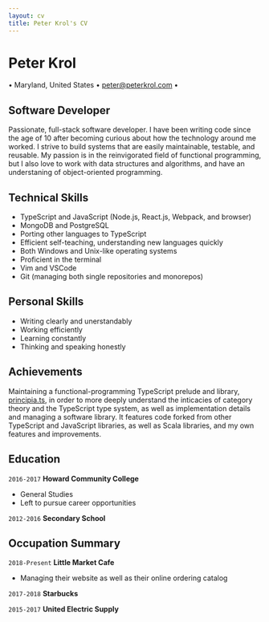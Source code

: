 ```yaml
---
layout: cv
title: Peter Krol's CV
---
```


# Peter Krol

<div id="webaddress">
• Maryland, United States
• <a href="peter@peterkrol.com">peter@peterkrol.com</a>
•
</div>

## Software Developer

Passionate, full-stack software developer. I have been writing code since the age of 10 after becoming curious about how the technology around me worked.
I strive to build systems that are easily maintainable, testable, and reusable.
My passion is in the reinvigorated field of functional programming, but I also love to work with data structures and algorithms, and have an understaning of object-oriented programming.

## Technical Skills

- TypeScript and JavaScript (Node.js, React.js, Webpack, and browser)
- MongoDB and PostgreSQL
- Porting other languages to TypeScript
- Efficient self-teaching, understanding new languages quickly
- Both Windows and Unix-like operating systems
- Proficient in the terminal
- Vim and VSCode
- Git (managing both single repositories and monorepos)

## Personal Skills

- Writing clearly and unerstandably
- Working efficiently
- Learning constantly
- Thinking and speaking honestly

## Achievements

Maintaining a functional-programming TypeScript prelude and library, <a href="https://github.com/principia-ts">principia.ts</a>, in order to more deeply understand the inticacies of category theory and the TypeScript type system, as well as implementation details and managing a software library. It features code forked from other TypeScript and JavaScript libraries, as well as Scala libraries, and my own features and improvements.

## Education

`2016-2017`
**Howard Community College**

- General Studies
- Left to pursue career opportunities

`2012-2016`
**Secondary School**

## Occupation Summary

`2018-Present`
__Little Market Cafe__
- Managing their website as well as their online ordering catalog

`2017-2018`
**Starbucks**

`2015-2017`
**United Electric Supply**

<!-- ### Footer

Last updated: April 2021 -->
